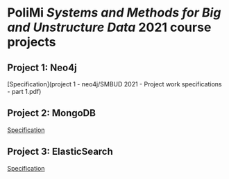 # PoliMi ***Systems and Methods for Big and Unstructure Data*** 2021 course projects

## Project 1: Neo4j
[Specification](project 1 - neo4j/SMBUD 2021 - Project work specifications - part 1.pdf)

## Project 2: MongoDB
[Specification]()

## Project 3: ElasticSearch
[Specification]()


